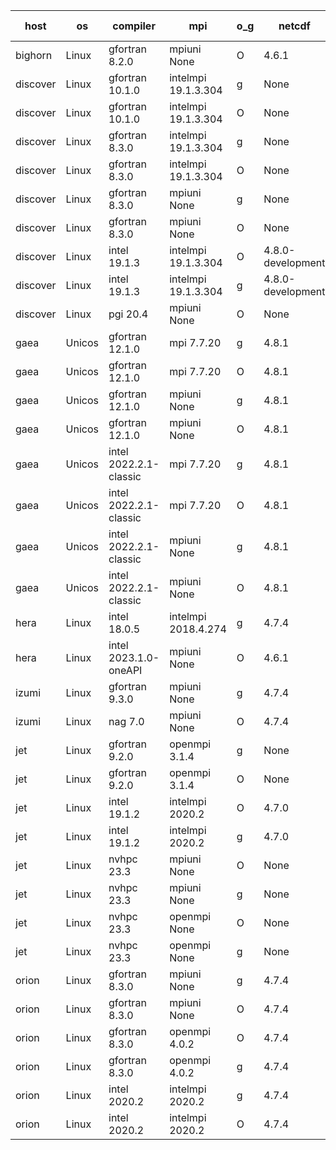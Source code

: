 

| host     | os       | compiler                              | mpi                      | o_g        | netcdf        | build       | u_pass          | u_fail          | s_pass            | s_fail            | e_pass             | e_fail             | nuopc_pass       | nuopc_fail       | artifacts link          |
|----------|----------|---------------------------------------|--------------------------|------------|---------------|-------------|-----------------|-----------------|-------------------|-------------------|--------------------|--------------------|------------------|------------------|-------------------------|
| bighorn | Linux | gfortran 8.2.0 | mpiuni None  | O | 4.6.1  | PASS | 12415 | 0 | 8 | 0 | 44 | 0 | None | None | <a href="https://github.com/esmf-org/esmf-test-artifacts/tree/d632d446821b767ba0e6be8777bee50fae97a0e2/develop/gfortran/8.2.0/O/mpiuni/None" target="_blank">d632d44</a> | 
| discover | Linux | gfortran 10.1.0 | intelmpi 19.1.3.304  | g | None  | PASS | None | None | None | None | None | None | None | None | <a href="https://github.com/esmf-org/esmf-test-artifacts/tree/46b98a9e29a193f091ec9b2e51010fc240679468/develop/gfortran/10.1.0/g/intelmpi/19.1.3.304" target="_blank">46b98a9</a> | 
| discover | Linux | gfortran 10.1.0 | intelmpi 19.1.3.304  | O | None  | PASS | 14044 | 15 | 49 | 0 | 81 | 0 | 52 | 1 | <a href="https://github.com/esmf-org/esmf-test-artifacts/tree/81f5179a3ed0632a7a68ab94aaa4555c96903ea2/develop/gfortran/10.1.0/O/intelmpi/19.1.3.304" target="_blank">81f5179</a> | 
| discover | Linux | gfortran 8.3.0 | intelmpi 19.1.3.304  | g | None  | PASS | 14044 | 15 | 49 | 0 | 81 | 0 | 52 | 1 | <a href="https://github.com/esmf-org/esmf-test-artifacts/tree/adec2fcf8f8947352aa70fa4669161b804c43f37/develop/gfortran/8.3.0/g/intelmpi/19.1.3.304" target="_blank">adec2fc</a> | 
| discover | Linux | gfortran 8.3.0 | intelmpi 19.1.3.304  | O | None  | PASS | 14044 | 15 | 49 | 0 | 81 | 0 | 52 | 1 | <a href="https://github.com/esmf-org/esmf-test-artifacts/tree/2f5d9f3d2bad9f6fa766af8c1a70bb4a62a4f3a1/develop/gfortran/8.3.0/O/intelmpi/19.1.3.304" target="_blank">2f5d9f3</a> | 
| discover | Linux | gfortran 8.3.0 | mpiuni None  | g | None  | PASS | 12415 | 0 | 8 | 0 | 44 | 0 | None | None | <a href="https://github.com/esmf-org/esmf-test-artifacts/tree/2028b7d21356f62acd4877ccd8e839cd1645acaf/develop/gfortran/8.3.0/g/mpiuni/None" target="_blank">2028b7d</a> | 
| discover | Linux | gfortran 8.3.0 | mpiuni None  | O | None  | PASS | 12415 | 0 | 8 | 0 | 44 | 0 | None | None | <a href="https://github.com/esmf-org/esmf-test-artifacts/tree/668d92f7bfe51d345d5be2094c15602e70afbf84/develop/gfortran/8.3.0/O/mpiuni/None" target="_blank">668d92f</a> | 
| discover | Linux | intel 19.1.3 | intelmpi 19.1.3.304  | O | 4.8.0-development  | PASS | None | None | None | None | None | None | None | None | <a href="https://github.com/esmf-org/esmf-test-artifacts/tree/4a85afb9ef3b3eaabd6a1004922002069ff3d217/develop/intel/19.1.3/O/intelmpi/19.1.3.304" target="_blank">4a85afb</a> | 
| discover | Linux | intel 19.1.3 | intelmpi 19.1.3.304  | g | 4.8.0-development  | PASS | None | None | None | None | None | None | None | None | <a href="https://github.com/esmf-org/esmf-test-artifacts/tree/ab385b5bef1c28bd6b6556d6abd090213acf8433/develop/intel/19.1.3/g/intelmpi/19.1.3.304" target="_blank">ab385b5</a> | 
| discover | Linux | pgi 20.4 | mpiuni None  | O | None  | PASS | None | None | None | None | None | None | None | None | <a href="https://github.com/esmf-org/esmf-test-artifacts/tree/a48e98e73ba50a9d7955304a5c4e22f6e1ba8e51/develop/pgi/20.4/O/mpiuni/None" target="_blank">a48e98e</a> | 
| gaea | Unicos | gfortran 12.1.0 | mpi 7.7.20  | g | 4.8.1  | PASS | 14058 | 1 | 49 | 0 | 81 | 0 | 47 | 6 | <a href="https://github.com/esmf-org/esmf-test-artifacts/tree/cdf224f32b1ca271668d2d004d5c3c39da3c2f59/develop/gfortran/12.1.0/g/mpi/7.7.20" target="_blank">cdf224f</a> | 
| gaea | Unicos | gfortran 12.1.0 | mpi 7.7.20  | O | 4.8.1  | PASS | 14058 | 1 | 49 | 0 | 81 | 0 | 47 | 6 | <a href="https://github.com/esmf-org/esmf-test-artifacts/tree/989199805586282a70b77774b63961082885c5d3/develop/gfortran/12.1.0/O/mpi/7.7.20" target="_blank">9891998</a> | 
| gaea | Unicos | gfortran 12.1.0 | mpiuni None  | g | 4.8.1  | PASS | 12415 | 0 | 8 | 0 | 44 | 0 | None | None | <a href="https://github.com/esmf-org/esmf-test-artifacts/tree/c0348fc1ca02ca2dc727c870c637e0f2992b5ef0/develop/gfortran/12.1.0/g/mpiuni/None" target="_blank">c0348fc</a> | 
| gaea | Unicos | gfortran 12.1.0 | mpiuni None  | O | 4.8.1  | PASS | 12415 | 0 | 8 | 0 | 44 | 0 | None | None | <a href="https://github.com/esmf-org/esmf-test-artifacts/tree/c0a7d2c383c6b1fe8110fa5cfd770bfcc7193a52/develop/gfortran/12.1.0/O/mpiuni/None" target="_blank">c0a7d2c</a> | 
| gaea | Unicos | intel 2022.2.1-classic | mpi 7.7.20  | g | 4.8.1  | PASS | 14059 | 0 | 49 | 0 | 81 | 0 | 47 | 6 | <a href="https://github.com/esmf-org/esmf-test-artifacts/tree/079f9a5660200b79abcfa2a4ff1c389b06ef7c76/develop/intel/2022.2.1-classic/g/mpi/7.7.20" target="_blank">079f9a5</a> | 
| gaea | Unicos | intel 2022.2.1-classic | mpi 7.7.20  | O | 4.8.1  | PASS | 14059 | 0 | 49 | 0 | 81 | 0 | 47 | 6 | <a href="https://github.com/esmf-org/esmf-test-artifacts/tree/40ede8bee30a1c71a446bd7bc7c9158af1bf3ac4/develop/intel/2022.2.1-classic/O/mpi/7.7.20" target="_blank">40ede8b</a> | 
| gaea | Unicos | intel 2022.2.1-classic | mpiuni None  | g | 4.8.1  | PASS | 12415 | 0 | 8 | 0 | 44 | 0 | None | None | <a href="https://github.com/esmf-org/esmf-test-artifacts/tree/8195db147d337d97e914e38d3d9d668362c9e5ae/develop/intel/2022.2.1-classic/g/mpiuni/None" target="_blank">8195db1</a> | 
| gaea | Unicos | intel 2022.2.1-classic | mpiuni None  | O | 4.8.1  | PASS | 12415 | 0 | 8 | 0 | 44 | 0 | None | None | <a href="https://github.com/esmf-org/esmf-test-artifacts/tree/a31730ad5fec616d9bca4659c71ab87101ea9af1/develop/intel/2022.2.1-classic/O/mpiuni/None" target="_blank">a31730a</a> | 
| hera | Linux | intel 18.0.5 | intelmpi 2018.4.274  | g | 4.7.4  | PASS | None | None | None | None | None | None | None | None | <a href="https://github.com/esmf-org/esmf-test-artifacts/tree/e2420e807ea79fa63e9847a52b858ba3ece11d5f/develop/intel/18.0.5/g/intelmpi/2018.4.274" target="_blank">e2420e8</a> | 
| hera | Linux | intel 2023.1.0-oneAPI | mpiuni None  | O | 4.6.1  | FAIL | None | None | None | None | None | None | None | None | <a href="https://github.com/esmf-org/esmf-test-artifacts/tree/a52dad601b50ed7f978998b0f4e5b90c4e072cd3/develop/intel/2023.1.0-oneAPI/O/mpiuni/None" target="_blank">a52dad6</a> | 
| izumi | Linux | gfortran 9.3.0 | mpiuni None  | g | 4.7.4  | PASS | None | None | None | None | None | None | None | None | <a href="https://github.com/esmf-org/esmf-test-artifacts/tree/6f08f9fd8ed0570a331bea3ad51f75197f5477bf/develop/gfortran/9.3.0/g/mpiuni/None" target="_blank">6f08f9f</a> | 
| izumi | Linux | nag 7.0 | mpiuni None  | O | 4.7.4  | PASS | None | None | None | None | None | None | None | None | <a href="https://github.com/esmf-org/esmf-test-artifacts/tree/5451d1c3a80fa6003a5348686a12f0eb5b983d60/develop/nag/7.0/O/mpiuni/None" target="_blank">5451d1c</a> | 
| jet | Linux | gfortran 9.2.0 | openmpi 3.1.4  | g | None  | PASS | 14059 | 0 | 49 | 0 | 81 | 0 | 52 | 1 | <a href="https://github.com/esmf-org/esmf-test-artifacts/tree/c01e0f49c42ed991b13b8a659c4e00f9f7c87d41/develop/gfortran/9.2.0/g/openmpi/3.1.4" target="_blank">c01e0f4</a> | 
| jet | Linux | gfortran 9.2.0 | openmpi 3.1.4  | O | None  | PASS | 14059 | 0 | 49 | 0 | 81 | 0 | 52 | 1 | <a href="https://github.com/esmf-org/esmf-test-artifacts/tree/88b05ae6edd8bb9361fc9a6115ebf8984ddbdb4f/develop/gfortran/9.2.0/O/openmpi/3.1.4" target="_blank">88b05ae</a> | 
| jet | Linux | intel 19.1.2 | intelmpi 2020.2  | O | 4.7.0  | PASS | None | None | None | None | None | None | None | None | <a href="https://github.com/esmf-org/esmf-test-artifacts/tree/423502001bcea155d6225b3b56134591ab8baf1a/develop/intel/19.1.2/O/intelmpi/2020.2" target="_blank">4235020</a> | 
| jet | Linux | intel 19.1.2 | intelmpi 2020.2  | g | 4.7.0  | PASS | None | None | None | None | None | None | None | None | <a href="https://github.com/esmf-org/esmf-test-artifacts/tree/9a7abd8d657b47c9a91266879f5c53c6ba1f3a76/develop/intel/19.1.2/g/intelmpi/2020.2" target="_blank">9a7abd8</a> | 
| jet | Linux | nvhpc 23.3 | mpiuni None  | O | None  | PASS | 12413 | 2 | 8 | 0 | 44 | 0 | None | None | <a href="https://github.com/esmf-org/esmf-test-artifacts/tree/d92726098fa1a6ac9dd0bb7a1dfd77affee2628c/develop/nvhpc/23.3/O/mpiuni/None" target="_blank">d927260</a> | 
| jet | Linux | nvhpc 23.3 | mpiuni None  | g | None  | PASS | 12415 | 0 | 6 | 2 | 44 | 0 | None | None | <a href="https://github.com/esmf-org/esmf-test-artifacts/tree/78ec43ce2bace6b96369ba4572bdf4fcf6690fc3/develop/nvhpc/23.3/g/mpiuni/None" target="_blank">78ec43c</a> | 
| jet | Linux | nvhpc 23.3 | openmpi None  | O | None  | PASS | 13987 | 72 | 49 | 0 | 81 | 0 | None | None | <a href="https://github.com/esmf-org/esmf-test-artifacts/tree/078cdf53e0a90cfa33fb45bd64cb40b90c36723a/develop/nvhpc/23.3/O/openmpi/None" target="_blank">078cdf5</a> | 
| jet | Linux | nvhpc 23.3 | openmpi None  | g | None  | PASS | 13960 | 99 | 47 | 2 | 79 | 2 | None | None | <a href="https://github.com/esmf-org/esmf-test-artifacts/tree/ecc89682d626cfd0a78c72aa49f985c318d5ed70/develop/nvhpc/23.3/g/openmpi/None" target="_blank">ecc8968</a> | 
| orion | Linux | gfortran 8.3.0 | mpiuni None  | g | 4.7.4  | PASS | None | None | None | None | None | None | None | None | <a href="https://github.com/esmf-org/esmf-test-artifacts/tree/35f3e1e50f33af8bfcd8569b01227ee7e97815ed/develop/gfortran/8.3.0/g/mpiuni/None" target="_blank">35f3e1e</a> | 
| orion | Linux | gfortran 8.3.0 | mpiuni None  | O | 4.7.4  | PASS | None | None | None | None | None | None | None | None | <a href="https://github.com/esmf-org/esmf-test-artifacts/tree/622e4940cb620bb5755dbc959df16733eed0f165/develop/gfortran/8.3.0/O/mpiuni/None" target="_blank">622e494</a> | 
| orion | Linux | gfortran 8.3.0 | openmpi 4.0.2  | O | 4.7.4  | PASS | None | None | None | None | None | None | None | None | <a href="https://github.com/esmf-org/esmf-test-artifacts/tree/b57a72d499ce1f60fbf1928961115ebbf609e273/develop/gfortran/8.3.0/O/openmpi/4.0.2" target="_blank">b57a72d</a> | 
| orion | Linux | gfortran 8.3.0 | openmpi 4.0.2  | g | 4.7.4  | PASS | None | None | None | None | None | None | None | None | <a href="https://github.com/esmf-org/esmf-test-artifacts/tree/bff4ed62e53c9ba7bbf7e238425b266398a3b61c/develop/gfortran/8.3.0/g/openmpi/4.0.2" target="_blank">bff4ed6</a> | 
| orion | Linux | intel 2020.2 | intelmpi 2020.2  | g | 4.7.4  | PASS | None | None | None | None | None | None | None | None | <a href="https://github.com/esmf-org/esmf-test-artifacts/tree/ff5800ab872fef93428cfdcd35c4ab0112f78009/develop/intel/2020.2/g/intelmpi/2020.2" target="_blank">ff5800a</a> | 
| orion | Linux | intel 2020.2 | intelmpi 2020.2  | O | 4.7.4  | PASS | None | None | None | None | None | None | None | None | <a href="https://github.com/esmf-org/esmf-test-artifacts/tree/5721fd733c3a84be1172584346733634206f209b/develop/intel/2020.2/O/intelmpi/2020.2" target="_blank">5721fd7</a> | 
